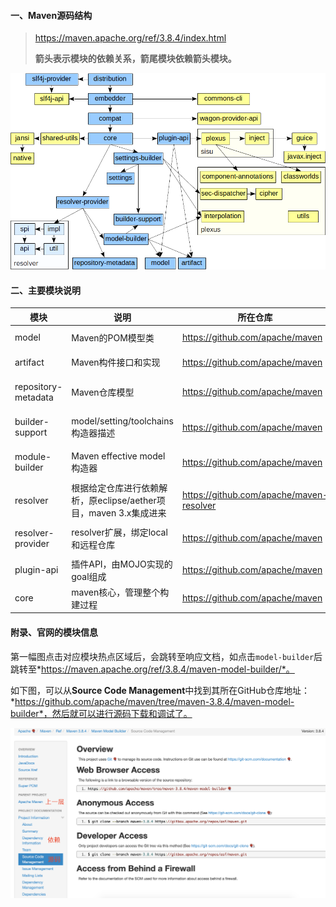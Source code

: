 #### 一、Maven源码结构

> https://maven.apache.org/ref/3.8.4/index.html
> 
> **箭头表示模块的依赖关系，箭尾模块依赖箭头模块。**

<img title="" src="pic/maven-deps.png" alt="img" data-align="center" width="794">

#### 二、主要模块说明

| 模块                  | 说明                                           | 所在仓库                                     | 目录                        |
| ------------------- | -------------------------------------------- | ---------------------------------------- | ------------------------- |
| model               | Maven的POM模型类                                 | https://github.com/apache/maven          | maven-model               |
| artifact            | Maven构件接口和实现                                 | https://github.com/apache/maven          | maven-artifact            |
| repository-metadata | Maven仓库模型                                    | https://github.com/apache/maven          | maven-repository-metadata |
| builder-support     | model/setting/toolchains构造器描述                | https://github.com/apache/maven          | maven-builder-support     |
| module-builder      | Maven effective model构造器                     | https://github.com/apache/maven          | maven-model-builder       |
| resolver            | 根据给定仓库进行依赖解析，原eclipse/aether项目，maven 3.x集成进来 | https://github.com/apache/maven-resolver | maven-resolver-1.7.3      |
| resolver-provider   | resolver扩展，绑定local和远程仓库                      | https://github.com/apache/maven          | maven-resolver-provider   |
| plugin-api          | 插件API，由MOJO实现的goal组成                         | https://github.com/apache/maven          | maven-plugin-api          |
| core                | maven核心，管理整个构建过程                             | https://github.com/apache/maven          | maven-core                |

#### 附录、官网的模块信息

第一幅图点击对应模块热点区域后，会跳转至响应文档，如点击`model-builder`后跳转至*https://maven.apache.org/ref/3.8.4/maven-model-builder/*。

如下图，可以从**Source Code Management**中找到其所在GitHub仓库地址：*https://github.com/apache/maven/tree/maven-3.8.4/maven-model-builder*，然后就可以进行源码下载和调试了。

<img src="pic/image-20220122101513471.png" title="" alt="image-20220122101513471" data-align="center">